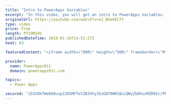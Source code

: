 ```yaml
---
title: "Intro to PowerApps Variables"
excerpt: "In this video, you will get an intro to PowerApps Variables. We first start with an overview of why you might not need variables because of the Excel-like functionality. Then we dive into contextual and global variables. Fun stuff!   PowerApps Playlist https://www.youtube.com/playlist?list=PLCGGtLsUjhm2bonhBZuEhZU72QkFjOp"
originalUrl: https://youtube.com/watch?v=e2_BGekECfY
type: video
price: Free
length: PT19M24S
publishedDateTime: 2018-01-16T14:51:27Z
heat: 63

featuredContent: "<iframe width=\"800\" height=\"500\" frameborder=\"0\" src=\"https://www.youtube.com/embed/e2_BGekECfY\" allow=\"accelerometer; autoplay; encrypted-media; gyroscope; picture-in-picture\" allowfullscreen></iframe>"

provider:
  name: PowerApps911
  domain: powerapps911.com

topics:
  - Power Apps

secured: "iDJCNkfWe0Oduzp22OSMFfetZB3XVy3IoGQT9WR1QxiQWyZbOhuxMZR0Ic/PRjlhUqSUuiLU8CouZpBeIqZ4TWXNk4arbErcjWcY60xuzUVDpNZpjXvlwx6aoWT+vy/rFY9n0SaHdxen8gUeEzIht6fALVt1NmZN9Y7a9E1745mT2OsR8JACM4Uu7CaBd8MH9bbTJI+yiCsqg1zPylMbPm5odSoSQVVpFZ0wrD26WQ/bg0rxkXnTz8/WPdL6Whf4y6e3f7DDCTdoerUqlFsYU4vl5HjG9UZb6s7aaj/Oz1aGOZ0yj8tUXFX35GecwCPKiYVVS34GeXRHkz0iTETI36ZLjCR46hhdiueWw5qOMk1OLry4DWFwxJzdQCugy7bw7eUGCjuQDD79r+Dv2yRz/g==;iGUz7R7E4uc04jQsYmXC9w=="
---
```


